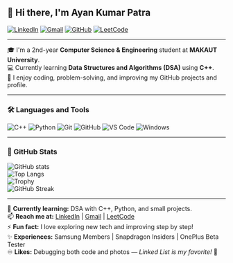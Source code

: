 ## 👋 Hi there, I'm Ayan Kumar Patra  

[![LinkedIn](https://img.shields.io/badge/LinkedIn-0077B5?style=for-the-badge&logo=linkedin&logoColor=white)](https://www.linkedin.com/in/ayankrpatra)
[![Gmail](https://img.shields.io/badge/Gmail-D14836?style=for-the-badge&logo=gmail&logoColor=white)](mailto:ayankumarpatra50@gmail.com)
[![GitHub](https://img.shields.io/badge/GitHub-181717?style=for-the-badge&logo=github&logoColor=white)](https://github.com/ayankumarpatra)
[![LeetCode](https://img.shields.io/badge/LeetCode-FFA116?style=for-the-badge&logo=leetcode&logoColor=white)](https://leetcode.com/u/ayankrpatra/)

---

🎓 I'm a 2nd-year **Computer Science & Engineering** student at **MAKAUT University**.  
💻 Currently learning **Data Structures and Algorithms (DSA)** using **C++**.  
🚀 I enjoy coding, problem-solving, and improving my GitHub projects and profile.

---

### 🛠️ Languages and Tools

![C++](https://img.shields.io/badge/C++-00599C?style=for-the-badge&logo=c%2B%2B&logoColor=white)
![Python](https://img.shields.io/badge/Python-3776AB?style=for-the-badge&logo=python&logoColor=white)
![Git](https://img.shields.io/badge/Git-F05032?style=for-the-badge&logo=git&logoColor=white)
![GitHub](https://img.shields.io/badge/GitHub-181717?style=for-the-badge&logo=github&logoColor=white)
![VS Code](https://img.shields.io/badge/VS%20Code-007ACC?style=for-the-badge&logo=visual-studio-code&logoColor=white)
![Windows](https://img.shields.io/badge/Windows-0078D6?style=for-the-badge&logo=windows&logoColor=white)

---

### 🧰 GitHub Stats

![GitHub stats](https://github-readme-stats.vercel.app/api?username=ayankumarpatra&show_icons=true&theme=dark)  
![Top Langs](https://github-readme-stats.vercel.app/api/top-langs/?username=ayankumarpatra&layout=compact&theme=dark)  
![Trophy](https://github-profile-trophy.vercel.app/?username=ayankumarpatra&theme=dark)  
![GitHub Streak](https://github-readme-streak-stats.herokuapp.com/?user=ayankumarpatra&theme=dark)

---

🌱 **Currently learning:** DSA with C++, Python, and small projects.  
📫 **Reach me at:** [LinkedIn](https://www.linkedin.com/in/ayankrpatra) | [Gmail](mailto:ayankumarpatra50@gmail.com) | [LeetCode](https://leetcode.com/u/ayankrpatra/)  
⚡ **Fun fact:** I love exploring new tech and improving step by step!  
✨ **Experiences:** Samsung Members | Snapdragon Insiders | OnePlus Beta Tester  
♾️ **Likes:** Debugging both code and photos — *Linked List is my favorite!* 🙂



<!--
**ayankumarpatra/ayankumarpatra** is a ✨ _special_ ✨ repository because its `README.md` (this file) appears on your GitHub profile.

Here are some ideas to get you started:

- 🔭 I’m currently working on ...
- 🌱 I’m currently learning ...
- 👯 I’m looking to collaborate on ...
- 🤔 I’m looking for help with ...
- 💬 Ask me about ...
- 📫 How to reach me: ...
- 😄 Pronouns: ...
- ⚡ Fun fact: ...
-->
